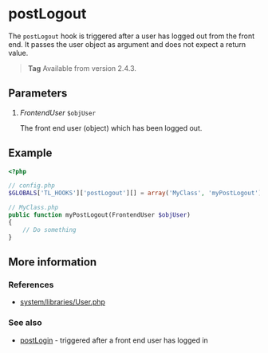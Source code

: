 # postLogout

The `postLogout` hook is triggered after a user has logged out from the front
end. It passes the user object as argument and does not expect a return value.

> **Tag** Available from version 2.4.3.


## Parameters

1. *FrontendUser* `$objUser`

    The front end user (object) which has been logged out.


## Example

```php
<?php

// config.php
$GLOBALS['TL_HOOKS']['postLogout'][] = array('MyClass', 'myPostLogout');

// MyClass.php
public function myPostLogout(FrontendUser $objUser)
{
    // Do something
}
```

## More information


### References

- [system/libraries/User.php](https://github.com/contao/core/blob/2.11.7/system/libraries/User.php#L444)


### See also

- [postLogin](postLogin.md) - triggered after a front end user has logged in
